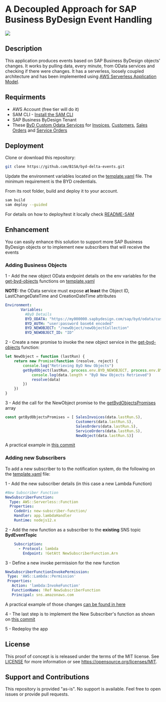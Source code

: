 # A Decoupled Approach for SAP Business ByDesign Event Handling
[![](https://i.imgur.com/ZGPBj6Y.png)]()

## Description
This application produces events based on SAP Business ByDesign objects' changes. It works by pulling data, every minute, from OData services and checking if there were changes. It has a serverless, loosely coupled architecture and has been implemented using [AWS Serverless Application Model](https://aws.amazon.com/serverless/sam/).

## Requirments
* AWS Account (free tier will do it)
* SAM CLI - [Install the SAM CLI](https://docs.aws.amazon.com/serverless-application-model/latest/developerguide/serverless-sam-cli-install.html)
* SAP Business ByDesign Tenant
* These [ByD Custom Odata Services](https://github.com/SAP-samples/sapbydesign-api-samples/) for [Invoices](https://github.com/SAP-samples/sapbydesign-api-samples/blob/master/Custom%20OData%20Services/khcustomerinvoice.xml), [Customers](https://github.com/SAP-samples/sapbydesign-api-samples/blob/master/Custom%20OData%20Services/khcustomer.xml), [Sales Orders](https://github.com/SAP-samples/sapbydesign-api-samples/blob/master/Custom%20OData%20Services/khsalesorder.xml) and [Service Orders](https://github.com/SAP-samples/sapbydesign-api-samples/blob/master/Custom%20OData%20Services/tmserviceorder.xml)

## Deployment
Clone or download this repository:
```bash
git clone https://github.com/B1SA/byd-delta-events.git
```
Update the environment variables located on the [template.yaml](template.yaml) file. The minimum requirement is the BYD credentials.

From its root folder, build and deploy it to your account.
```bash
sam build
sam deploy --guided
```
For details on how to deploy/test it locally check [README-SAM](README-SAM.md)
## Enhancement
You can easily enhance this solution to support more SAP Business ByDesign objects or to implement new subscribers that will receive the events
### Adding  Business Objects
1 - Add the new object OData endpoint details on the env variables for the [get-byd-objects](get-byd-objects/app.js) functions on [template.yaml](template.yaml)

**NOTE:** the OData service must expose **at least** the Object ID, LastChangeDateTime and CreationDateTime attributes
```yaml
Environment:
       Variables:
         #ByD Details
         BYD_ODATA: "https://my000000.sapbydesign.com/sap/byd/odata/cust/v1"
         BYD_AUTH: "user:password base64 encoded"
         BYD_NEWOBJECT: "/newObject/newObjectCollection"
         BYD_NEWOBJECT_ID: "ID"
```
2 - Create a new promise to invoke the new object service in the [get-byd-objects](get-byd-objects/app.js) function:
```javascript
let NewObject = function (lastRun) {
    return new Promise(function (resolve, reject) {
        console.log("Retrieving ByD New Objects")
        getBydObject(lastRun, process.env.BYD_NEWOBJECT, process.env.BYD_NEWOBJECT_ID).then((data) => {
            console.log(data.length + "ByD New Objects Retrieved")
            resolve(data)
        })
    })
}
```

3 - Add the call for the NewObject promise to the [getBydObjectsPromises](get-byd-objects/app.js#L33) array
```javascript
const getBydObjectsPromises = [ SalesInvoices(data.lastRun.S), 
                                Customers(data.lastRun.S),
                                SalesOrders(data.lastRun.S),
                                ServiceOrders(data.lastRun.S),
                                NewObject(data.lastRun.S)]
```
A practical example in [this commit](https://github.com/B1SA/byd-delta-events/commit/a26171a14fae53d9982bacf3b6005f892eb034c0)
### Adding new Subscribers
To add a new subscriber to to the notification system, do the following on the [template.yaml](template.yaml) file:

1 - Add the new subscriber details (in this case a new Lambda Function)
```yaml
#New Subscriber Function
NewSubscriberFunction:
  Type: AWS::Serverless::Function 
  Properties:
    CodeUri: new-subscriber-function/
    Handler: app.lambdaHandler
    Runtime: nodejs12.x
```
2 - Add the new function as a subscriber to the **existing** SNS topic **BydEventTopic**
```yaml
    Subscription:
      - Protocol: lambda
        Endpoint: !GetAtt NewSubscriberFunction.Arn
```
3 - Define a new invoke permission for the new function
```yaml
NewSubscriberFunctionInvokePermission:
 Type: 'AWS::Lambda::Permission'
 Properties:
   Action: 'lambda:InvokeFunction'
   FunctionName: !Ref NewSubscriberFunction
   Principal: sns.amazonaws.com   
```
A practical example of those changes [can be found in here](https://github.com/B1SA/byd-delta-events/commit/2141568ce4e21bbddbdf60426d2297b6a98194b9)

4 - The last step is to implement the New Subscriber's function as shown on [this commit](https://github.com/B1SA/byd-delta-events/commit/3b3c05dc19ea721cbc95885a83e593bdacb46eab)

5 - Redeploy the app

## License
This proof of concept is is released under the terms of the MIT license. See [LICENSE](LICENSE) for more information or see https://opensource.org/licenses/MIT.
 
## Support and Contributions
This repository is provided "as-is". No support is available. Feel free to open issues or provide pull requests.

